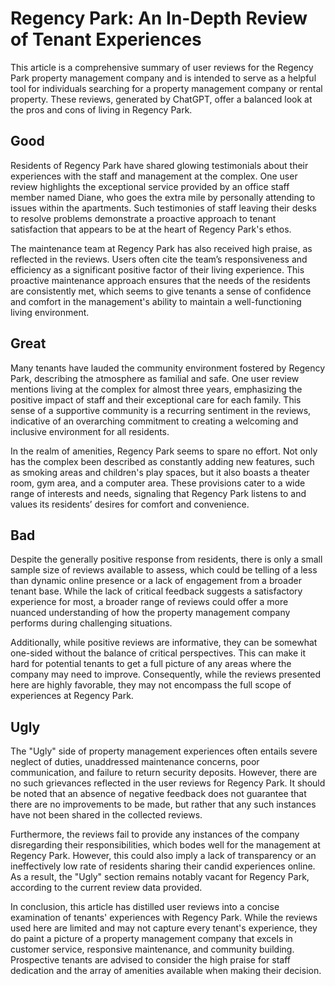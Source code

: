 # Regency Park: An In-Depth Review of Tenant Experiences

This article is a comprehensive summary of user reviews for the Regency Park property management company and is intended to serve as a helpful tool for individuals searching for a property management company or rental property. These reviews, generated by ChatGPT, offer a balanced look at the pros and cons of living in Regency Park.

## Good

Residents of Regency Park have shared glowing testimonials about their experiences with the staff and management at the complex. One user review highlights the exceptional service provided by an office staff member named Diane, who goes the extra mile by personally attending to issues within the apartments. Such testimonies of staff leaving their desks to resolve problems demonstrate a proactive approach to tenant satisfaction that appears to be at the heart of Regency Park's ethos.

The maintenance team at Regency Park has also received high praise, as reflected in the reviews. Users often cite the team’s responsiveness and efficiency as a significant positive factor of their living experience. This proactive maintenance approach ensures that the needs of the residents are consistently met, which seems to give tenants a sense of confidence and comfort in the management's ability to maintain a well-functioning living environment.

## Great

Many tenants have lauded the community environment fostered by Regency Park, describing the atmosphere as familial and safe. One user review mentions living at the complex for almost three years, emphasizing the positive impact of staff and their exceptional care for each family. This sense of a supportive community is a recurring sentiment in the reviews, indicative of an overarching commitment to creating a welcoming and inclusive environment for all residents.

In the realm of amenities, Regency Park seems to spare no effort. Not only has the complex been described as constantly adding new features, such as smoking areas and children's play spaces, but it also boasts a theater room, gym area, and a computer area. These provisions cater to a wide range of interests and needs, signaling that Regency Park listens to and values its residents’ desires for comfort and convenience.

## Bad

Despite the generally positive response from residents, there is only a small sample size of reviews available to assess, which could be telling of a less than dynamic online presence or a lack of engagement from a broader tenant base. While the lack of critical feedback suggests a satisfactory experience for most, a broader range of reviews could offer a more nuanced understanding of how the property management company performs during challenging situations.

Additionally, while positive reviews are informative, they can be somewhat one-sided without the balance of critical perspectives. This can make it hard for potential tenants to get a full picture of any areas where the company may need to improve. Consequently, while the reviews presented here are highly favorable, they may not encompass the full scope of experiences at Regency Park.

## Ugly

The "Ugly" side of property management experiences often entails severe neglect of duties, unaddressed maintenance concerns, poor communication, and failure to return security deposits. However, there are no such grievances reflected in the user reviews for Regency Park. It should be noted that an absence of negative feedback does not guarantee that there are no improvements to be made, but rather that any such instances have not been shared in the collected reviews.

Furthermore, the reviews fail to provide any instances of the company disregarding their responsibilities, which bodes well for the management at Regency Park. However, this could also imply a lack of transparency or an ineffectively low rate of residents sharing their candid experiences online. As a result, the "Ugly" section remains notably vacant for Regency Park, according to the current review data provided.

In conclusion, this article has distilled user reviews into a concise examination of tenants' experiences with Regency Park. While the reviews used here are limited and may not capture every tenant's experience, they do paint a picture of a property management company that excels in customer service, responsive maintenance, and community building. Prospective tenants are advised to consider the high praise for staff dedication and the array of amenities available when making their decision.